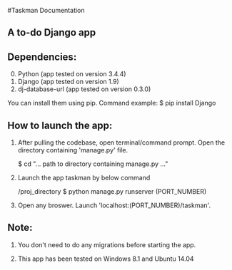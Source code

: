 #Taskman Documentation
## A to-do Django app


## Dependencies:
0. Python (app tested on version 3.4.4)
1. Django (app tested on version 1.9)
2. dj-database-url (app tested on version 0.3.0)

You can install them using pip.
Command example: $ pip install Django


## How to launch the app:
1. After pulling the codebase, open terminal/command prompt. Open the directory containing 'manage.py' file.
      
      $ cd "... path to directory containing manage.py ..."


2. Launch the app taskman by below command
      
      /proj_directory $ python manage.py runserver (PORT_NUMBER)


3. Open any broswer. Launch 'localhost:(PORT_NUMBER)/taskman'.

## Note:
1. You don't need to do any migrations before starting the app.

2. This app has been tested on Windows 8.1 and Ubuntu 14.04
